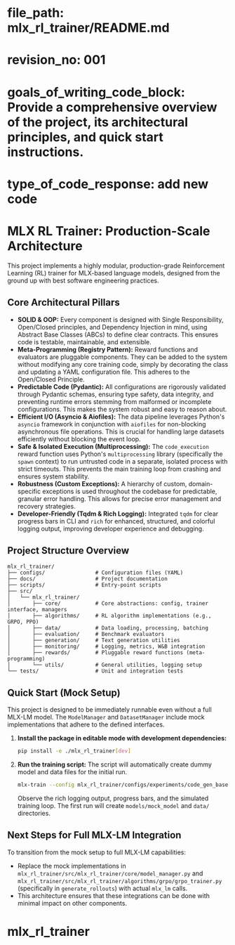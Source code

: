# file_path: mlx_rl_trainer/README.md
# revision_no: 001
# goals_of_writing_code_block: Provide a comprehensive overview of the project, its architectural principles, and quick start instructions.
# type_of_code_response: add new code
# MLX RL Trainer: Production-Scale Architecture

This project implements a highly modular, production-grade Reinforcement Learning (RL) trainer for MLX-based language models, designed from the ground up with best software engineering practices.

## Core Architectural Pillars
- **SOLID & OOP:** Every component is designed with Single Responsibility, Open/Closed principles, and Dependency Injection in mind, using Abstract Base Classes (ABCs) to define clear contracts. This ensures code is testable, maintainable, and extensible.
- **Meta-Programming (Registry Pattern):** Reward functions and evaluators are pluggable components. They can be added to the system without modifying any core training code, simply by decorating the class and updating a YAML configuration file. This adheres to the Open/Closed Principle.
- **Predictable Code (Pydantic):** All configurations are rigorously validated through Pydantic schemas, ensuring type safety, data integrity, and preventing runtime errors stemming from malformed or incomplete configurations. This makes the system robust and easy to reason about.
- **Efficient I/O (Asyncio & Aiofiles):** The data pipeline leverages Python's `asyncio` framework in conjunction with `aiofiles` for non-blocking asynchronous file operations. This is crucial for handling large datasets efficiently without blocking the event loop.
- **Safe & Isolated Execution (Multiprocessing):** The `code_execution` reward function uses Python's `multiprocessing` library (specifically the `spawn` context) to run untrusted code in a separate, isolated process with strict timeouts. This prevents the main training loop from crashing and ensures system stability.
- **Robustness (Custom Exceptions):** A hierarchy of custom, domain-specific exceptions is used throughout the codebase for predictable, granular error handling. This allows for precise error management and recovery strategies.
- **Developer-Friendly (Tqdm & Rich Logging):** Integrated `tqdm` for clear progress bars in CLI and `rich` for enhanced, structured, and colorful logging output, improving developer experience and debugging.

## Project Structure Overview
```
mlx_rl_trainer/
├── configs/                # Configuration files (YAML)
├── docs/                   # Project documentation
├── scripts/                # Entry-point scripts
├── src/
│   └── mlx_rl_trainer/
│       ├── core/           # Core abstractions: config, trainer interface, managers
│       ├── algorithms/     # RL algorithm implementations (e.g., GRPO, PPO)
│       ├── data/           # Data loading, processing, batching
│       ├── evaluation/     # Benchmark evaluators
│       ├── generation/     # Text generation utilities
│       ├── monitoring/     # Logging, metrics, W&B integration
│       ├── rewards/        # Pluggable reward functions (meta-programming)
│       └── utils/          # General utilities, logging setup
└── tests/                  # Unit and integration tests
```

## Quick Start (Mock Setup)

This project is designed to be immediately runnable even without a full MLX-LM model. The `ModelManager` and `DatasetManager` include mock implementations that adhere to the defined interfaces.

1.  **Install the package in editable mode with development dependencies:**
    ```bash
    pip install -e ./mlx_rl_trainer[dev]
    ```

2.  **Run the training script:**
    The script will automatically create dummy model and data files for the initial run.
    ```bash
    mlx-train --config mlx_rl_trainer/configs/experiments/code_gen_base.yaml --log-level INFO
    ```
    Observe the rich logging output, progress bars, and the simulated training loop. The first run will create `models/mock_model` and `data/` directories.

## Next Steps for Full MLX-LM Integration
To transition from the mock setup to full MLX-LM capabilities:
- Replace the mock implementations in `mlx_rl_trainer/src/mlx_rl_trainer/core/model_manager.py` and `mlx_rl_trainer/src/mlx_rl_trainer/algorithms/grpo/grpo_trainer.py` (specifically in `generate_rollouts`) with actual `mlx_lm` calls.
- This architecture ensures that these integrations can be done with minimal impact on other components.
# mlx_rl_trainer
